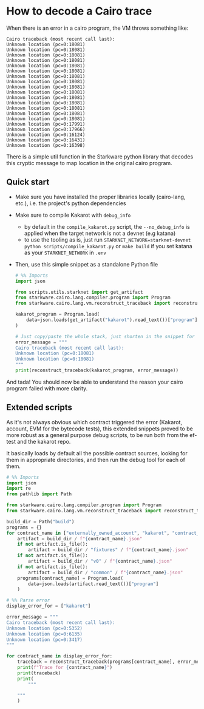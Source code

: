 # How to decode a Cairo trace

When there is an error in a cairo program, the VM throws something like:

```shell
Cairo traceback (most recent call last):
Unknown location (pc=0:18081)
Unknown location (pc=0:18081)
Unknown location (pc=0:18081)
Unknown location (pc=0:18081)
Unknown location (pc=0:18081)
Unknown location (pc=0:18081)
Unknown location (pc=0:18081)
Unknown location (pc=0:18081)
Unknown location (pc=0:18081)
Unknown location (pc=0:18081)
Unknown location (pc=0:18081)
Unknown location (pc=0:18081)
Unknown location (pc=0:18081)
Unknown location (pc=0:18081)
Unknown location (pc=0:18081)
Unknown location (pc=0:17991)
Unknown location (pc=0:17966)
Unknown location (pc=0:16124)
Unknown location (pc=0:16431)
Unknown location (pc=0:16398)
```

There is a simple util function in the Starkware python library that decodes
this cryptic message to map location in the original cairo program.

## Quick start

- Make sure you have installed the proper libraries locally (cairo-lang, etc.),
  i.e. the project's python dependencies

- Make sure to compile Kakarot with `debug_info`

  - by default in the `compile_kakarot.py` script, the `--no_debug_info` is
    applied when the target network is not a devnet (e.g katana)
  - to use the tooling as is, just run
    `STARKNET_NETWORK=starknet-devnet python scripts/compile_kakarot.py` or
    `make build` if you set katana as your `STARKNET_NETWORK` in `.env`

- Then, use this simple snippet as a standalone Python file

  ```python
  # %% Imports
  import json

  from scripts.utils.starknet import get_artifact
  from starkware.cairo.lang.compiler.program import Program
  from starkware.cairo.lang.vm.reconstruct_traceback import reconstruct_traceback

  kakarot_program = Program.load(
      data=json.loads(get_artifact("kakarot").read_text())["program"]
  )

  # Just copy/paste the whole stack, just shorten in the snippet for clarity
  error_message = """
  Cairo traceback (most recent call last):
  Unknown location (pc=0:18081)
  Unknown location (pc=0:18081)
  """
  print(reconstruct_traceback(kakarot_program, error_message))
  ```

And tada! You should now be able to understand the reason your cairo program
failed with more clarity.

## Extended scripts

As it's not always obvious which contract triggered the error (Kakarot, account,
EVM for the bytecode tests), this extended snippets proved to be more robust as
a general purpose debug scripts, to be run both from the ef-test and the kakarot
repo.

It basically loads by default all the possible contract sources, looking for
them in appropriate directories, and then run the debug tool for each of them.

```python
# %% Imports
import json
import re
from pathlib import Path

from starkware.cairo.lang.compiler.program import Program
from starkware.cairo.lang.vm.reconstruct_traceback import reconstruct_traceback

build_dir = Path("build")
programs = {}
for contract_name in ["externally_owned_account", "kakarot", "contract_account", "EVM"]:
    artifact = build_dir / f"{contract_name}.json"
    if not artifact.is_file():
        artifact = build_dir / "fixtures" / f"{contract_name}.json"
    if not artifact.is_file():
        artifact = build_dir / "v0" / f"{contract_name}.json"
    if not artifact.is_file():
        artifact = build_dir / "common" / f"{contract_name}.json"
    programs[contract_name] = Program.load(
        data=json.loads(artifact.read_text())["program"]
    )

# %% Parse error
display_error_for = ["kakarot"]

error_message = """
Cairo traceback (most recent call last):
Unknown location (pc=0:5352)
Unknown location (pc=0:6135)
Unknown location (pc=0:3417)
"""

for contract_name in display_error_for:
    traceback = reconstruct_traceback(programs[contract_name], error_message)
    print(f"Trace for {contract_name}")
    print(traceback)
    print(
        """

    """
    )
```
